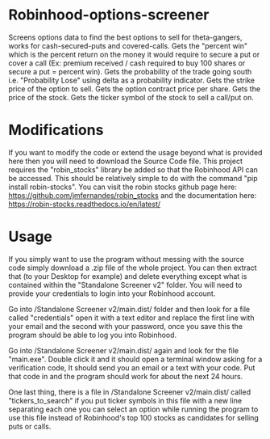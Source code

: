 # Robinhood-options-screener
Screens options data to find the best options to sell for theta-gangers,
works for cash-secured-puts and covered-calls. Gets the "percent win" which is the percent return on the money it would require to secure a put or cover a call (Ex: premium received / cash required to buy 100 shares or secure a put = percent win). Gets the probability of the trade going south i.e. "Probability Lose" using delta as a probability indicator. Gets the strike price of the option to sell. Gets the option contract price per share. Gets the price of the stock. Gets the ticker symbol of the stock to sell a call/put on.

# Modifications
If you want to modify the code or extend the usage beyond what is provided here then you will need to download the Source Code file. This project requires the "robin_stocks" library be added so that the Robinhood API can be accessed. This should be relatively simple to do with the command "pip install robin-stocks". You can visit the robin stocks github page here: https://github.com/jmfernandes/robin_stocks and the documentation here: https://robin-stocks.readthedocs.io/en/latest/

# Usage
If you simply want to use the program without messing with the source code simply download a .zip file of the whole project. You can then extract that (to your Desktop for example) and delete everything except what is contained within the "Standalone Screener v2" folder. You will need to provide your credentials to login into your Robinhood account. 

Go into /Standalone Screener v2/main.dist/ folder and then look for a file called "credentials" open it with a text editor and replace the first line with your email and the second with your password, once you save this the program should be able to log you into Robinhood.

Go into /Standalone Screener v2/main.dist/ again and look for the file "main.exe". Double click it and it should open a terminal window asking for a verification code, It should send you an email or a text with your code. Put that code in and the program should work for about the next 24 hours. 

One last thing, there is a file in /Standalone Screener v2/main.dist/ called "tickers_to_search" if you put ticker symbols in this file with a new line separating each one you can select an option while running the program to use this file instead of Robinhood's top 100 stocks as candidates for selling puts or calls.
